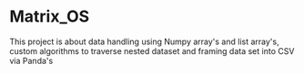 # Matrix_OS
 This project is about data handling using Numpy array's and list array's, custom algorithms to traverse nested dataset and framing data set into CSV via Panda's
